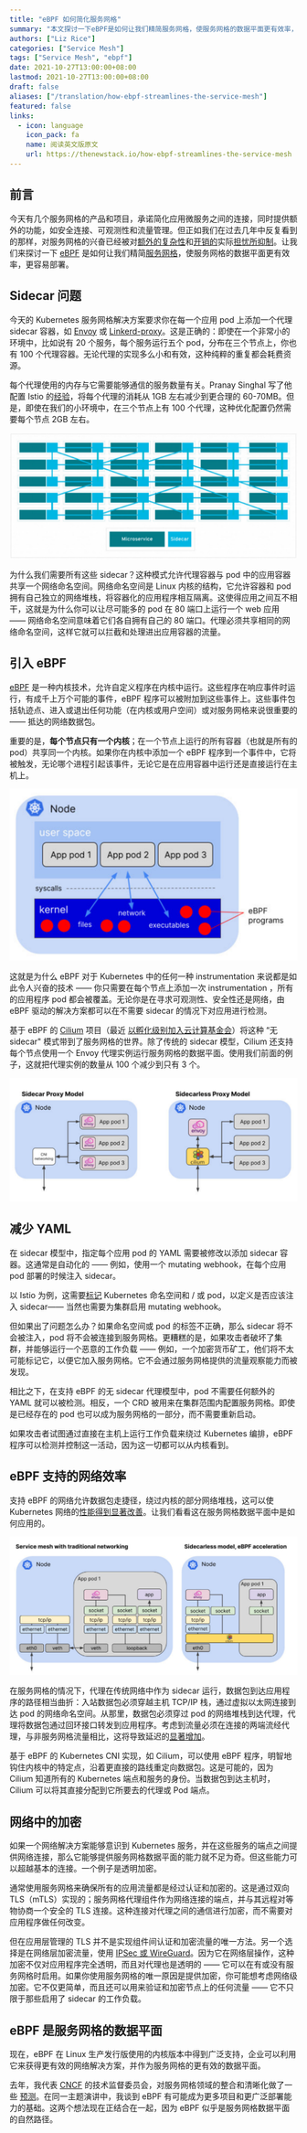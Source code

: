 ```yaml
---
title: "eBPF 如何简化服务网格"
summary: "本文探讨一下eBPF是如何让我们精简服务网格，使服务网格的数据平面更有效率，更容易部署。"
authors: ["Liz Rice"]
categories: ["Service Mesh"]
tags: ["Service Mesh", "ebpf"]
date: 2021-10-27T13:00:00+08:00
lastmod: 2021-10-27T13:00:00+08:00
draft: false
aliases: ["/translation/how-ebpf-streamlines-the-service-mesh"]
featured: false
links:
  - icon: language
    icon_pack: fa
    name: 阅读英文版原文
    url: https://thenewstack.io/how-ebpf-streamlines-the-service-mesh
---
```


## 前言

今天有几个服务网格的产品和项目，承诺简化应用微服务之间的连接，同时提供额外的功能，如安全连接、可观测性和流量管理。但正如我们在过去几年中反复看到的那样，对服务网格的兴奋已经被对[额外的](https://nowei.github.io/projects/svc_mesh_measurement_final_report.pdf)[复杂性](https://engineering.hellofresh.com/everything-we-learned-running-istio-in-production-part-2-ff4c26844bfb)和[开销的](https://pklinker.medium.com/performance-impacts-of-an-istio-service-mesh-63957a0000b)实际[担忧所抑制](https://medium.com/geekculture/watch-out-for-this-istio-proxy-sidecar-memory-pitfall-8dbd99ea7e9d)。让我们来探讨一下 [eBPF](https://ebpf.io/) 是如何让我们精简[服务网格](https://thenewstack.io/category/service-mesh/)，使服务网格的数据平面更有效率，更容易部署。

## Sidecar 问题

今天的 Kubernetes 服务网格解决方案要求你在每一个应用 pod 上添加一个代理 sidecar 容器，如 [Envoy](https://www.envoyproxy.io/) 或 [Linkerd-proxy](https://linkerd.io/)。这是正确的：即使在一个非常小的环境中，比如说有 20 个服务，每个服务运行五个 pod，分布在三个节点上，你也有 100 个代理容器。无论代理的实现多么小和有效，这种纯粹的重复都会耗费资源。

每个代理使用的内存与它需要能够通信的服务数量有关。Pranay Singhal 写了他配置 Istio 的[经验](https://medium.com/geekculture/watch-out-for-this-istio-proxy-sidecar-memory-pitfall-8dbd99ea7e9d)，将每个代理的消耗从 1GB 左右减少到更合理的 60-70MB。但是，即使在我们的小环境中，在三个节点上有 100 个代理，这种优化配置仍然需要每个节点 2GB 左右。

![来自[redhat.com/architect/why-when-service-mesh](https://redhat.com/architect/why-when-service-mesh)——每个微服务都有自己的代理sidecar](008i3skNly1gvtp69o74jj31w50u0jy8.jpg "来自[redhat.com/architect/why-when-service-mesh](https://redhat.com/architect/why-when-service-mesh)——每个微服务都有自己的代理sidecar") 

为什么我们需要所有这些 sidecar？这种模式允许代理容器与 pod 中的应用容器共享一个网络命名空间。网络命名空间是 Linux 内核的结构，它允许容器和 pod 拥有自己独立的网络堆栈，将容器化的应用程序相互隔离。这使得应用之间互不相干，这就是为什么你可以让尽可能多的 pod 在 80 端口上运行一个 web 应用 —— 网络命名空间意味着它们各自拥有自己的 80 端口。代理必须共享相同的网络命名空间，这样它就可以拦截和处理进出应用容器的流量。

## 引入 eBPF

[eBPF](http://ebpf.io/) 是一种内核技术，允许自定义程序在内核中运行。这些程序在响应事件时运行，有成千上万个可能的事件，eBPF 程序可以被附加到这些事件上。这些事件包括轨迹点、进入或退出任何功能（在内核或用户空间）或对服务网格来说很重要的 —— 抵达的网络数据包。

重要的是，**每个节点只有一个内核**；在一个节点上运行的所有容器（也就是所有的 pod）共享同一个内核。如果你在内核中添加一个 eBPF 程序到一个事件中，它将被触发，无论哪个进程引起该事件，无论它是在应用容器中运行还是直接运行在主机上。

![每台主机一个内核](008i3skNly1gvtp6c8mn9j31ea0u0n0t.jpg "每台主机一个内核") 

这就是为什么 eBPF 对于 Kubernetes 中的任何一种 instrumentation 来说都是如此令人兴奋的技术 —— 你只需要在每个节点上添加一次 instrumentation ，所有的应用程序 pod 都会被覆盖。无论你是在寻求可观测性、安全性还是网络，由 eBPF 驱动的解决方案都可以在不需要 sidecar 的情况下对应用进行检测。

基于 eBPF 的 [Cilium](http://cilium.io/) 项目（最近 [以孵化级别加入云计算基金会](https://www.cncf.io/blog/2021/10/13/cilium-joins-cncf-as-an-incubating-project/)）将这种 “无 sidecar" 模式带到了服务网格的世界。除了传统的 sidecar 模型，Cilium 还支持每个节点使用一个 Envoy 代理实例运行服务网格的数据平面。使用我们前面的例子，这就把代理实例的数量从 100 个减少到只有 3 个。

![用无sidecar代理模式减少代理实例](008i3skNly1gvtp67ocjkj31xt0u0jvp.jpg "用无sidecar代理模式减少代理实例") 

## 减少 YAML

在 sidecar 模型中，指定每个应用 pod 的 YAML 需要被修改以添加 sidecar 容器。这通常是自动化的 —— 例如，使用一个 mutating webhook，在每个应用 pod 部署的时候注入 sidecar。

以 Istio 为例，这需要[标记](https://istio.io/latest/docs/setup/additional-setup/sidecar-injection/#controlling-the-injection-policy) Kubernetes 命名空间和 / 或 pod，以定义是否应该注入 sidecar—— 当然也需要为集群启用 mutating webhook。

但如果出了问题怎么办？如果命名空间或 pod 的标签不正确，那么 sidecar 将不会被注入，pod 将不会被连接到服务网格。更糟糕的是，如果攻击者破坏了集群，并能够运行一个恶意的工作负载 —— 例如，一个加密货币矿工，他们将不太可能标记它，以便它加入服务网格。它不会通过服务网格提供的流量观察能力而被发现。

相比之下，在支持 eBPF 的无 sidecar 代理模型中，pod 不需要任何额外的 YAML 就可以被检测。相反，一个 CRD 被用来在集群范围内配置服务网格。即使是已经存在的 pod 也可以成为服务网格的一部分，而不需要重新启动。

如果攻击者试图通过直接在主机上运行工作负载来绕过 Kubernetes 编排，eBPF 程序可以检测并控制这一活动，因为这一切都可以从内核看到。

## eBPF 支持的网络效率

支持 eBPF 的网络允许数据包走捷径，绕过内核的部分网络堆栈，这可以使 Kubernetes 网络的[性能得到显著改善](https://cilium.io/blog/2021/05/11/cni-benchmark)。让我们看看这在服务网格数据平面中是如何应用的。

![在eBPF加速、无sidecar的服务网格模型中，网络数据包通过的路径要短得多](008i3skNly1gvtp6ao3lqj31q90u0gqw.jpg "在eBPF加速、无sidecar的服务网格模型中，网络数据包通过的路径要短得多") 

在服务网格的情况下，代理在传统网络中作为 sidecar 运行，数据包到达应用程序的路径相当曲折：入站数据包必须穿越主机 TCP/IP 栈，通过虚拟以太网连接到达 pod 的网络命名空间。从那里，数据包必须穿过 pod 的网络堆栈到达代理，代理将数据包通过回环接口转发到应用程序。考虑到流量必须在连接的两端流经代理，与非服务网格流量相比，这将导致延迟的[显著增加](https://linkerd.io/2021/05/27/linkerd-vs-istio-benchmarks/#latency-at-20-rps)。

基于 eBPF 的 Kubernetes CNI 实现，如 Cilium，可以使用 eBPF 程序，明智地钩住内核中的特定点，沿着更直接的路线重定向数据包。这是可能的，因为 Cilium 知道所有的 Kubernetes 端点和服务的身份。当数据包到达主机时，Cilium 可以将其直接分配到它所要去的代理或 Pod 端点。

## 网络中的加密

如果一个网络解决方案能够意识到 Kubernetes 服务，并在这些服务的端点之间提供网络连接，那么它能够提供服务网格数据平面的能力就不足为奇。但这些能力可以超越基本的连接。一个例子是透明加密。

通常使用服务网格来确保所有的应用流量都是经过认证和加密的。这是通过双向 TLS（mTLS）实现的；服务网格代理组件作为网络连接的端点，并与其远程对等物协商一个安全的 TLS 连接。这种连接对代理之间的通信进行加密，而不需要对应用程序做任何改变。

但在应用层管理的 TLS 并不是实现组件间认证和加密流量的唯一方法。另一个选择是在网络层加密流量，使用 [IPSec 或 WireGuard](https://cilium.io/blog/2021/05/11/cni-benchmark#the-cost-of-encryption---wireguard-vs-ipsec)。因为它在网络层操作，这种加密不仅对应用程序完全透明，而且对代理也是透明的 —— 它可以在有或没有服务网格时启用。如果你使用服务网格的唯一原因是提供加密，你可能想考虑网络级加密。它不仅更简单，而且还可以用来验证和加密节点上的任何流量 —— 它不只限于那些启用了 sidecar 的工作负载。

## eBPF 是服务网格的数据平面

现在，eBPF 在 Linux 生产发行版使用的内核版本中得到广泛支持，企业可以利用它来获得更有效的网络解决方案，并作为服务网格的更有效的数据平面。

去年，我代表 [CNCF](https://cncf.io/?utm_content=inline-mention) 的技术监督委员会，对服务网格领域的整合和清晰化做了一些 [预测](https://youtu.be/bESogtuHwX0)。在同一主题演讲中，我谈到 eBPF 有可能成为更多项目和更广泛部署能力的基础。这两个想法现在正结合在一起，因为 eBPF 似乎是服务网格数据平面的自然路径。

